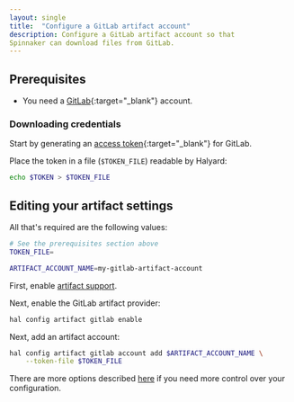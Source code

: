 ```yaml
---
layout: single
title:  "Configure a GitLab artifact account"
description: Configure a GitLab artifact account so that
Spinnaker can download files from GitLab.
---
```


## Prerequisites

* You need a [GitLab](https://gitlab.com){:target="\_blank"} account.

### Downloading credentials

Start by generating an [access token](https://docs.gitlab.com/ee/user/profile/personal_access_tokens.html){:target="\_blank"}
for GitLab.

Place the token in a file (`$TOKEN_FILE`) readable by Halyard:

```bash
echo $TOKEN > $TOKEN_FILE
```

## Editing your artifact settings

All that's required are the following values:

```bash
# See the prerequisites section above
TOKEN_FILE=

ARTIFACT_ACCOUNT_NAME=my-gitlab-artifact-account
```

First, enable [artifact support](/reference/artifacts-with-artifactsrewrite//#enabling-artifact-support).

Next, enable the GitLab artifact provider:

```bash
hal config artifact gitlab enable
```

Next, add an artifact account:

```bash
hal config artifact gitlab account add $ARTIFACT_ACCOUNT_NAME \
    --token-file $TOKEN_FILE
```

There are more options described
[here](/reference/halyard/commands#hal-config-artifact-gitlab-account-edit)
if you need more control over your configuration.
